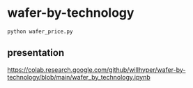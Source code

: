 # wafer-by-technology
```
python wafer_price.py
```

## presentation
https://colab.research.google.com/github/willhyper/wafer-by-technology/blob/main/wafer_by_technology.ipynb
